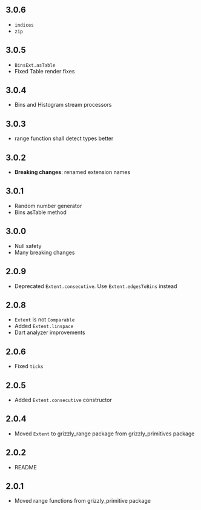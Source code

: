 ## 3.0.6

+ `indices`
+ `zip`

## 3.0.5

+ `BinsExt.asTable`
+ Fixed Table render fixes

## 3.0.4

+ Bins and Histogram stream processors

## 3.0.3

+ range function shall detect types better

## 3.0.2

+ **Breaking changes**: renamed extension names

## 3.0.1

+ Random number generator
+ Bins asTable method

## 3.0.0

+ Null safety
+ Many breaking changes

## 2.0.9

+ Deprecated `Extent.consecutive`. Use `Extent.edgesToBins` instead

## 2.0.8

+ `Extent` is not `Comparable`
+ Added `Extent.linspace`
+ Dart analyzer improvements

## 2.0.6

+ Fixed `ticks`

## 2.0.5

+ Added `Extent.consecutive` constructor

## 2.0.4

+ Moved `Extent` to grizzly_range package from grizzly_primitives package

## 2.0.2

+ README

## 2.0.1

+ Moved range functions from grizzly_primitive package
